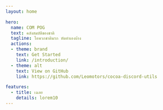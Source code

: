 ```yaml
---
layout: home

hero:
  name: COM POG
  text: คลังสมบัติของชาติ
  tagline: ไอพวกชาตินรก หัดทำเองบ้าง
  actions:
  - theme: brand
    text: Get Started
    link: /introduction/
  - theme: alt
    text: View on GitHub
    link: https://github.com/Leomotors/cocoa-discord-utils

features:
  - title: เฉลย
    details: lorem10
---
```

